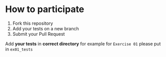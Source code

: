 # How to participate

1. Fork this repository
2. Add your tests on a new branch
3. Submit your Pull Request

Add **your tests** in **correct directory** for example for `Exercise 01` please put in `ex01_tests`
